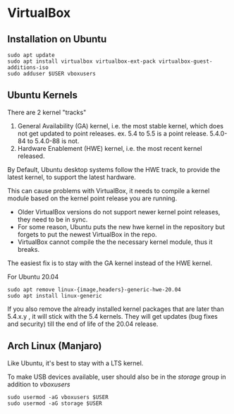 # VirtualBox

## Installation on Ubuntu

    sudo apt update
    sudo apt install virtualbox virtualbox-ext-pack virtualbox-guest-additions-iso
    sudo adduser $USER vboxusers

## Ubuntu Kernels

There are 2 kernel "tracks"

1.  General Availability (GA) kernel, i.e. the most stable kernel, which
    does not get updated to point releases. ex. 5.4 to 5.5 is a point
    release. 5.4.0-84 to 5.4.0-88 is not.
2.  Hardware Enablement (HWE) kernel, i.e. the most recent kernel
    released.

By Default, Ubuntu desktop systems follow the HWE track, to provide the
latest kernel, to support the latest hardware.

This can cause problems with VirtualBox, it needs to compile a kernel
module based on the kernel point release you are running.

- Older VirtualBox versions do not support newer kernel point releases,
  they need to be in sync.
- For some reason, Ubuntu puts the new hwe kernel in the repository but
  forgets to put the newest VirtualBox in the repo.
- VirtualBox cannot compile the the necessary kernel module, thus it
  breaks.

The easiest fix is to stay with the GA kernel instead of the HWE kernel.

For Ubuntu 20.04

    sudo apt remove linux-{image,headers}-generic-hwe-20.04
    sudo apt install linux-generic

If you also remove the already installed kernel packages that are later
than 5.4.x.y , it will stick with the 5.4 kernels. They will get updates
(bug fixes and security) till the end of life of the 20.04 release.

## Arch Linux (Manjaro)

Like Ubuntu, it's best to stay with a LTS kernel.

To make USB devices available, user should also be in the *storage*
group in addition to *vboxusers*

    sudo usermod -aG vboxusers $USER
    sudo usermod -aG storage $USER
